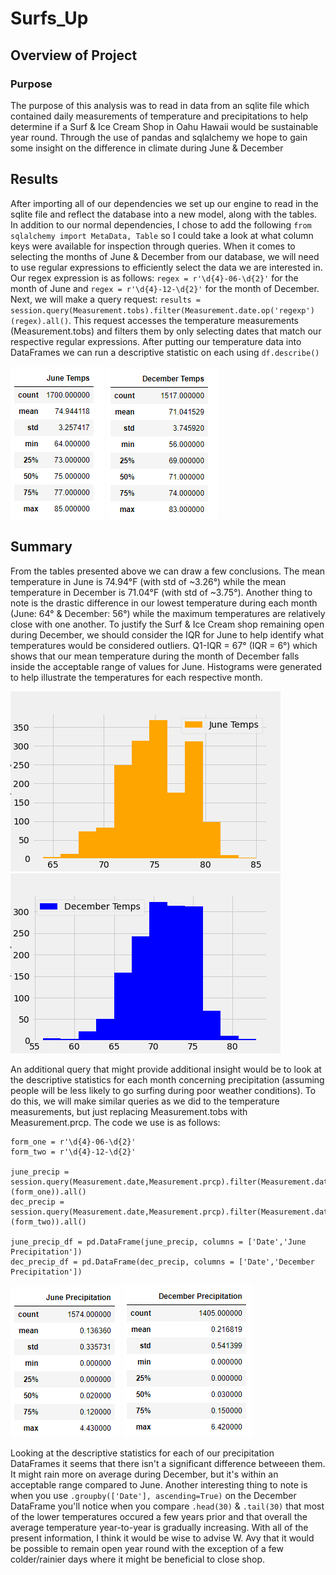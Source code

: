 # Surfs_Up

## Overview of Project

### Purpose

The purpose of this analysis was to read in data from an sqlite file which contained daily measurements of temperature and precipitations to help determine if a Surf & Ice Cream Shop in Oahu Hawaii would be sustainable year round. Through the use of pandas and sqlalchemy we hope to gain some insight on the difference in climate during June & December

## Results

After importing all of our dependencies we set up our engine to read in the sqlite file and reflect the database into a new model, along with the tables. In addition to our normal dependencies, I chose to add the following ```from sqlalchemy import MetaData, Table``` so I could take a look at what column keys were available for inspection through queries. When it comes to selecting the months of June & December from our database, we will need to use regular expressions to efficiently select the data we are interested in. Our regex expression is as follows: ```regex = r'\d{4}-06-\d{2}'``` for the month of June and ```regex = r'\d{4}-12-\d{2}'``` for the month of December. Next, we will make a query request: ```results = session.query(Measurement.tobs).filter(Measurement.date.op('regexp')(regex).all()```. This request accesses the temperature measurements (Measurement.tobs) and filters them by only selecting dates that match our respective regular expressions. After putting our temperature data into DataFrames we can run a descriptive statistic on each using ```df.describe()```


![june_temps_df](https://github.com/brand0j/Surfs_Up/blob/main/Resources/june_temps_df.PNG)
![december_temps_df](https://github.com/brand0j/Surfs_Up/blob/main/Resources/december_temps_df.PNG)

## Summary

From the tables presented above we can draw a few conclusions. The mean temperature in June is 74.94°F (with std of ~3.26°) while the mean temperature in December is 71.04°F (with std of ~3.75°). Another thing to note is the drastic difference in our lowest temperature during each month (June: 64° & December: 56°) while the maximum temperatures are relatively close with one another. To justify the Surf & Ice Cream shop remaining open during December, we should consider the IQR for June to help identify what temperatures would be considered outliers. Q1-IQR = 67° (IQR = 6°) which shows that our mean temperature during the month of December falls inside the acceptable range of values for June. Histograms were generated to help illustrate the temperatures for each respective month. 

![june_temps_histogram](https://github.com/brand0j/Surfs_Up/blob/main/Resources/june_temps_histogram.png)
![december_temps_histogram](https://github.com/brand0j/Surfs_Up/blob/main/Resources/december_temps_histogram.png)

An additional query that might provide additional insight would be to look at the descriptive statistics for each month concerning precipitation (assuming people will be less likely to go surfing during poor weather conditions). To do this, we will make similar queries as we did to the temperature measurements, but just replacing Measurement.tobs with Measurement.prcp. The code we use is as follows:

```
form_one = r'\d{4}-06-\d{2}'
form_two = r'\d{4}-12-\d{2}'

june_precip = session.query(Measurement.date,Measurement.prcp).filter(Measurement.date.op('regexp')(form_one)).all()
dec_precip = session.query(Measurement.date,Measurement.prcp).filter(Measurement.date.op('regexp')(form_two)).all()

june_precip_df = pd.DataFrame(june_precip, columns = ['Date','June Precipitation'])
dec_precip_df = pd.DataFrame(dec_precip, columns = ['Date','December Precipitation'])
```

![june_precip](https://github.com/brand0j/Surfs_Up/blob/main/Resources/june_precip.PNG)
![december_precip](https://github.com/brand0j/Surfs_Up/blob/main/Resources/december_precip.PNG)

Looking at the descriptive statistics for each of our precipitation DataFrames it seems that there isn't a significant difference betweeen them. It might rain more on average during December, but it's within an acceptable range compared to June. Another interesting thing to note is when you use ```.groupby(['Date'], ascending=True)``` on the December DataFrame you'll notice when you compare ```.head(30)``` & ```.tail(30)``` that most of the lower temperatures occured a few years prior and that overall the average temperature year-to-year is gradually increasing. With all of the present information, I think it would be wise to advise W. Avy that it would be possible to remain open year round with the exception of a few colder/rainier days where it might be beneficial to close shop.
